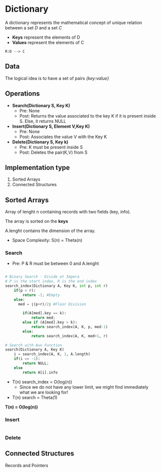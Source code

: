 # Dictionary
A dictionary represents the mathematical concept of unique relation
between a set *D* and a set *C*
* **Keys** represent the elements of D
* **Values** represent the elements of C

```
R:D --> C
```

## Data
The logical idea is to have a set of pairs *{key:value}*

## Operations
* **Search(Dictionary S, Key K)**
  * Pre: None
  * Post: Returns the value associated to the key K if it is present inside S. Else, it returns NULL
* **Insert(Dictionary S, Element V,Key K)**
  * Pre: None
  * Post: Associates the value V with the Key K
* **Delete(Dictionary S, Key k)**
  * Pre: K must be present inside S
  * Post: Deletes the pair(K,V) from S

## Implementation type
1. Sorted Arrays
2. Connected Structures

## Sorted Arrays
Array of lenght *n* containing records with two fields
(key, info).

The array is sorted on the **keys**

A.lenght contains the dimension of the array.

* Space Complexity: S(n) = Theta(n)

### Search
* Pre: P & R must be between 0 and A.lenght
```python

# Binary Search - Divide et Impera
# P is the start index, R is the end index
search_index(Dictionary A, Key K, int p, int r)
    if(p > r):
        return -1; #Empty
    else:
      med = ⌊(p+r)/2⌋ #Floor Division
        
        if(A[med].key == k):
            return med;
        else if (A[med].key > k):
            return search_index(A, K, p, med-1) 
        else:
            return search_index(A, K, med+1, r)
    
# Search with Aux Function
search(Dictionary A, Key K)
    i = search_index(A, K, 1, A.length)
    if(i == -1):
        return NULL;
    else
        return A[i].info
```
* T(n) search_index = O(log(n)) 
  * Since we do not have any lower limit, we might find immediately what we are looking for!
* T(n) search = Theta(1)

**T(n) = O(log(n))**

### Insert


```

```

### Delete

## Connected Structures
Records and Pointers